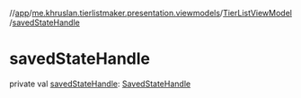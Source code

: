 //[app](../../../index.md)/[me.khruslan.tierlistmaker.presentation.viewmodels](../index.md)/[TierListViewModel](index.md)/[savedStateHandle](saved-state-handle.md)

# savedStateHandle

private val [savedStateHandle](saved-state-handle.md): [SavedStateHandle](https://developer.android.com/reference/kotlin/androidx/lifecycle/SavedStateHandle.html)
